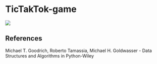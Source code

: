 # TicTakTok-game

![](https://github.com/omar178/TicTakTok-game/images/download.png)
## References
Michael T. Goodrich, Roberto Tamassia, Michael H. Goldwasser - Data Structures and Algorithms in Python-Wiley 
